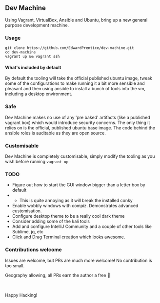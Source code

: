 ## Dev Machine

Using Vagrant, VirtualBox, Ansible and Ubuntu, bring up a new general purpose development machine.

### Usage
```
git clone https://github.com/EdwardPrentice/dev-machine.git
cd dev-machine
vagrant up && vagrant ssh
```

#### What's included by default
By default the tooling will take the official published ubuntu image, tweak some of the configurations to make running it a bit more sensible and pleasant and then using ansible to install a bunch of tools into the vm, including a desktop environment.

### Safe
Dev Machine makes no use of any 'pre baked' artifacts (like a published vagrant box) which would introduce security concerns. The only thing it relies on is the official, published ubuntu base image. The code behind the ansible roles is auditable as they are open source.

### Customisable
Dev Machine is completely customisable, simply modify the tooling as you wish before running `vagrant up`

### TODO
- Figure out how to start the GUI window bigger than a letter box by default
- - This is quite annoying as it will break the installed conky
- Enable wobbly windows with compiz. Demonstrates advanced customisation.
- Configure desktop theme to be a really cool dark theme
- Consider adding some of the kali tools
- Add and configure IntelliJ Community and a couple of other tools like Sublime, jq, etc
- Click and Drag Terminal creation [which looks awesome.](https://www.reddit.com/r/unixporn/comments/7ryji3/bspwm_switching_from_herbstluftwm/)

### Contributions welcome
Issues are welcome, but PRs are much more welcome! No contribution is too small.

Geography allowing, all PRs earn the author a free 🍺

<br>
<br>
Happy Hacking!
